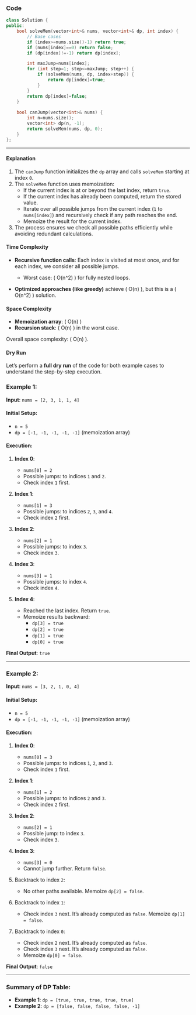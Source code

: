 ### Code
```cpp
class Solution {
public:
    bool solveMem(vector<int>& nums, vector<int>& dp, int index) {
        // Base cases
        if (index>=nums.size()-1) return true;
        if (nums[index]==0) return false;
        if (dp[index]!=-1) return dp[index];

        int maxJump=nums[index];
        for (int step=1; step<=maxJump; step++) {
            if (solveMem(nums, dp, index+step)) {
                return dp[index]=true;
            }
        }
        return dp[index]=false;
    }
    
    bool canJump(vector<int>& nums) {
        int n=nums.size();
        vector<int> dp(n, -1);
        return solveMem(nums, dp, 0);
    }
};
```

---

#### **Explanation**
1. The `canJump` function initializes the `dp` array and calls `solveMem` starting at index `0`.
2. The `solveMem` function uses memoization:
   - If the current index is at or beyond the last index, return `true`.
   - If the current index has already been computed, return the stored value.
   - Iterate over all possible jumps from the current index (`1` to `nums[index]`) and recursively check if any path reaches the end.
   - Memoize the result for the current index.
3. The process ensures we check all possible paths efficiently while avoiding redundant calculations.

#### **Time Complexity**
- **Recursive function calls**: Each index is visited at most once, and for each index, we consider all possible jumps.  
  - Worst case: \( O(n^2) \) for fully nested loops.
  
- **Optimized approaches (like greedy)** achieve \( O(n) \), but this is a \( O(n^2) \) solution.

#### **Space Complexity**
- **Memoization array**: \( O(n) \)
- **Recursion stack**: \( O(n) \) in the worst case.

Overall space complexity: \( O(n) \).

#### **Dry Run**
Let’s perform a **full dry run** of the code for both example cases to understand the step-by-step execution.


### Example 1:  
**Input**: `nums = [2, 3, 1, 1, 4]`  

#### Initial Setup:
- `n = 5`
- `dp = [-1, -1, -1, -1, -1]` (memoization array)

#### Execution:
1. **Index 0**:
   - `nums[0] = 2`
   - Possible jumps: to indices `1` and `2`.
   - Check index `1` first.
   
2. **Index 1**:
   - `nums[1] = 3`
   - Possible jumps: to indices `2`, `3`, and `4`.
   - Check index `2` first.

3. **Index 2**:
   - `nums[2] = 1`
   - Possible jumps: to index `3`.
   - Check index `3`.

4. **Index 3**:
   - `nums[3] = 1`
   - Possible jumps: to index `4`.
   - Check index `4`.

5. **Index 4**:
   - Reached the last index. Return `true`.
   - Memoize results backward:
     - `dp[3] = true`
     - `dp[2] = true`
     - `dp[1] = true`
     - `dp[0] = true`

**Final Output**: `true`

---

### Example 2:  
**Input**: `nums = [3, 2, 1, 0, 4]`

#### Initial Setup:
- `n = 5`
- `dp = [-1, -1, -1, -1, -1]` (memoization array)

#### Execution:
1. **Index 0**:
   - `nums[0] = 3`
   - Possible jumps: to indices `1`, `2`, and `3`.
   - Check index `1` first.

2. **Index 1**:
   - `nums[1] = 2`
   - Possible jumps: to indices `2` and `3`.
   - Check index `2` first.

3. **Index 2**:
   - `nums[2] = 1`
   - Possible jump: to index `3`.
   - Check index `3`.

4. **Index 3**:
   - `nums[3] = 0`
   - Cannot jump further. Return `false`.

5. Backtrack to index `2`:
   - No other paths available. Memoize `dp[2] = false`.

6. Backtrack to index `1`:
   - Check index `3` next. It’s already computed as `false`. Memoize `dp[1] = false`.

7. Backtrack to index `0`:
   - Check index `2` next. It’s already computed as `false`.
   - Check index `3` next. It’s already computed as `false`.
   - Memoize `dp[0] = false`.

**Final Output**: `false`

---

### Summary of DP Table:
- **Example 1**: `dp = [true, true, true, true, true]`
- **Example 2**: `dp = [false, false, false, false, -1]`
